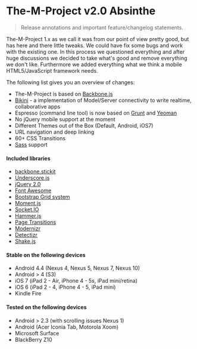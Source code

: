 # The-M-Project v2.0 Absinthe
> Release annotations and important feature/changelog statements.

The-M-Project 1.x as we call it was from our point of view pretty good, but has here and there little tweaks. We could have fix some bugs and work with the existing one. In this process we questioned everything and after huge discussions we decided to take what's good and remove everything we don't like. Furthermore we added everything what we think a mobile HTML5/JavaScript framework needs.

The following list gives you an overview of changes:

- The-M-Project is based on [Backbone.js](http://backbonejs.org/)
- [Bikini](bikini.html) - a implementation of Model/Server connectivity to write realtime, collaborative apps
- Espresso (command line tool) is now based on [Grunt](http://gruntjs.com/) and [Yeoman](http://yeoman.io/)
- No jQuery mobile support at the moment
- Different Themes out of the Box (Default, Android, iOS7)
- URL navigation and deep linking
- 60+ CSS Transitions
- [Sass](http://sass-lang.com/) support

#### Included libraries

- [backbone.stickit](http://nytimes.github.io/backbone.stickit/)
- [Underscore.js](http://underscorejs.org/)
- [jQuery 2.0](http://jquery.com/)
- [Font Awesome](http://fontawesome.io/)
- [Bootstrap Grid system](http://getbootstrap.com/css/#grid)
- [Moment.js](http://momentjs.com/)
- [Socket.IO](http://socket.io/)
- [Hammer.js](http://eightmedia.github.io/hammer.js/)
- [Page Transitions](https://github.com/codrops/PageTransitions)
- [Modernizr](http://modernizr.com/)
- [Detectizr](https://github.com/barisaydinoglu/Detectizr)
- [Shake.js](http://alxgbsn.co.uk/)

#### Stable on the following devices

- Android 4.4 (Nexus 4, Nexus 5, Nexus 7, Nexus 10)
- Android > 4 (S3)
- iOS 7 (iPad 2 - Air, iPhone 4 - 5s, iPad mini/retina)
- iOS 6 (iPad 2 - 4, iPhone 4 - 5, iPad mini)
- Kindle Fire

#### Tested on the following devices

- Android > 2.3 (with scrolling issues Nexus 1)
- Android (Acer Iconia Tab, Motorola Xoom)
- Microsoft Surface
- BlackBerry Z10